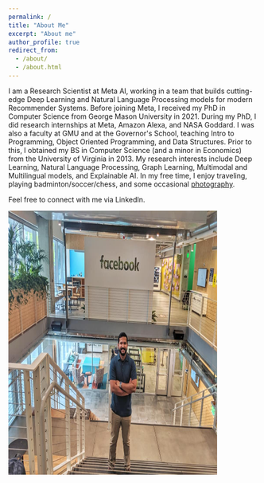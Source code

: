 ```yaml
---
permalink: /
title: "About Me"
excerpt: "About me"
author_profile: true
redirect_from: 
  - /about/
  - /about.html
---
```


I am a Research Scientist at Meta AI, working in a team that builds cutting-edge Deep Learning and Natural Language Processing models for modern Recommender Systems. Before joining Meta, I received my PhD in Computer Science from George Mason University in 2021. During my PhD, I did research internships at Meta, Amazon Alexa, and NASA Goddard. I was also a faculty at GMU and at the Governor's School, teaching Intro to Programming, Object Oriented Programming, and Data Structures. Prior to this, I obtained my BS in Computer Science (and a minor in Economics) from the University of Virginia in 2013. My research interests include Deep Learning, Natural Language Processing, Graph Learning, Multimodal and Multilingual models, and Explainable AI. In my free time, I enjoy traveling, playing badminton/soccer/chess, and some occasional [photography](https://www.instagram.com/jikri_photography/). 


Feel free to connect with me via LinkedIn.

<img src='/images/fb_jitin.jpg' width="420" height="530">
